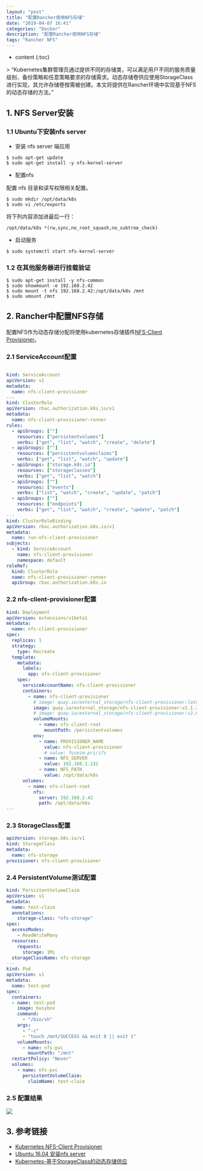 ```yaml
---
layout: "post"
title: "配置Rancher使用NFS存储"
date: "2019-04-07 16:41"
categories: "Docker"
description: "配置Rancher使用NFS存储"
tags: "Rancher NFS"
---
```

* content
{:toc}
<div class="postImg" style="background-image:url(http://carforeasy.cn/配置Rancher使用NFS存储-2b105fcf.png"></div>
> “Kubernetes集群管理员通过提供不同的存储类，可以满足用户不同的服务质量级别、备份策略和任意策略要求的存储需求。动态存储卷供应使用StorageClass进行实现，其允许存储卷按需被创建。本文将提供在Rancher环境中实现基于NFS的动态存储的方法。”




## 1. NFS Server安装

### 1.1 Ubuntu下安装nfs server
+ 安装 nfs server 端应用

```
$ sudo apt-get update
$ sudo apt-get install -y nfs-kernel-server
```

+ 配置nfs

配置 nfs 目录和读写权限相关配置。

```
$ sudo mkdir /opt/data/k8s
$ sudo vi /etc/exports
```

将下列内容添加进最后一行：

```
/opt/data/k8s *(rw,sync,no_root_squash,no_subtree_check)
```

+ 启动服务

```
$ sudo systemctl start nfs-kernel-server
```

### 1.2 在其他服务器进行挂载验证

```
$ sudo apt-get install -y nfs-common
$ sudo showmount -e 192.168.2.42
$ sudo mount -t nfs 192.168.2.42:/opt/data/k8s /mnt
$ sudo umount /mnt
```


## 2. Rancher中配置NFS存储
配置NFS作为动态存储分配将使用kubernetes存储插件[NFS-Client Provisioner](https://juejin.im/entry/5b4d5e4ee51d45190869549d)。
### 2.1 ServiceAccount配置

```yaml

kind: ServiceAccount
apiVersion: v1
metadata:
  name: nfs-client-provisioner
---
kind: ClusterRole
apiVersion: rbac.authorization.k8s.io/v1
metadata:
  name: nfs-client-provisioner-runner
rules:
  - apiGroups: [""]
    resources: ["persistentvolumes"]
    verbs: ["get", "list", "watch", "create", "delete"]
  - apiGroups: [""]
    resources: ["persistentvolumeclaims"]
    verbs: ["get", "list", "watch", "update"]
  - apiGroups: ["storage.k8s.io"]
    resources: ["storageclasses"]
    verbs: ["get", "list", "watch"]
  - apiGroups: [""]
    resources: ["events"]
    verbs: ["list", "watch", "create", "update", "patch"]
  - apiGroups: [""]
    resources: ["endpoints"]
    verbs: ["get", "list", "watch", "create", "update", "patch"]
---
kind: ClusterRoleBinding
apiVersion: rbac.authorization.k8s.io/v1
metadata:
  name: run-nfs-client-provisioner
subjects:
  - kind: ServiceAccount
    name: nfs-client-provisioner
    namespace: default
roleRef:
  kind: ClusterRole
  name: nfs-client-provisioner-runner
  apiGroup: rbac.authorization.k8s.io
```

### 2.2 nfs-client-provisioner配置

```yaml
kind: Deployment
apiVersion: extensions/v1beta1
metadata:
  name: nfs-client-provisioner
spec:
  replicas: 1
  strategy:
    type: Recreate
  template:
    metadata:
      labels:
        app: nfs-client-provisioner
    spec:
      serviceAccountName: nfs-client-provisioner
      containers:
        - name: nfs-client-provisioner
          # image: quay.io/external_storage/nfs-client-provisioner:latest
          image: quay.io/external_storage/nfs-client-provisioner:v2.1.2-k8s1.11
          # image: quay.io/external_storage/nfs-client-provisioner:v2.0.1
          volumeMounts:
            - name: nfs-client-root
              mountPath: /persistentvolumes
          env:
            - name: PROVISIONER_NAME
              value: nfs-client-provisioner
              # value: fuseim.pri/ifs
            - name: NFS_SERVER
              value: 192.168.1.132
            - name: NFS_PATH
              value: /opt/data/k8s
      volumes:
        - name: nfs-client-root
          nfs:
            server: 192.168.2.42
            path: /opt/data/k8s
---


```

### 2.3 StorageClass配置

```yaml
apiVersion: storage.k8s.io/v1
kind: StorageClass
metadata:
  name: nfs-storage
provisioner: nfs-client-provisioner
```


### 2.4 PersistentVolume测试配置
```yaml
kind: PersistentVolumeClaim
apiVersion: v1
metadata:
  name: test-claim
  annotations:
    storage-class: "nfs-storage"
spec:
  accessModes:
    - ReadWriteMany
  resources:
    requests:
      storage: 1Mi
  storageClassName: nfs-storage
---
kind: Pod
apiVersion: v1
metadata:
  name: test-pod
spec:
  containers:
  - name: test-pod
    image: busybox
    command:
      - "/bin/sh"
    args:
      - "-c"
      - "touch /mnt/SUCCESS && exit 0 || exit 1"
    volumeMounts:
      - name: nfs-pvc
        mountPath: "/mnt"
  restartPolicy: "Never"
  volumes:
    - name: nfs-pvc
      persistentVolumeClaim:
        claimName: test-claim
```

### 2.5 配置结果
![](http://carforeasy.cn/配置Rancher使用NFS存储-f5176818.png)


## 3. 参考链接
* [Kubernetes NFS-Client Provisioner](https://github.com/kubernetes-incubator/external-storage/tree/master/nfs-client)
* [Ubuntu 16.04 安装nfs server](https://www.jianshu.com/p/5314f90330a6)
* [Kubernetes-基于StorageClass的动态存储供应](https://juejin.im/entry/5b4d5e4ee51d45190869549d)
